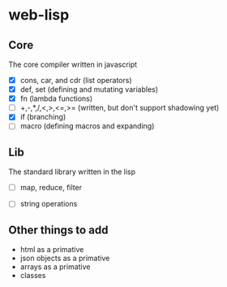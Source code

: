 # web-lisp

## Core
The core compiler written in javascript
- [x] cons, car, and cdr (list operators)
- [x] def, set (defining and mutating variables)
- [x] fn (lambda functions)
- [ ] +,-,*,/,<,>,<=,>= (written, but don't support shadowing yet)
- [x] if (branching)
- [ ] macro (defining macros and expanding)

## Lib
The standard library written in the lisp
- [ ] map, reduce, filter
- [ ] string operations


## Other things to add
- html as a primative
- json objects as a primative
- arrays as a primative
- classes
